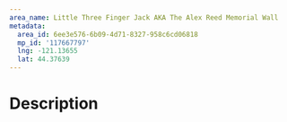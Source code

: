 ```yaml
---
area_name: Little Three Finger Jack AKA The Alex Reed Memorial Wall
metadata:
  area_id: 6ee3e576-6b09-4d71-8327-958c6cd06818
  mp_id: '117667797'
  lng: -121.13655
  lat: 44.37639
---
```

# Description
